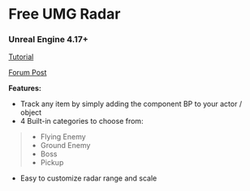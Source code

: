 # Free UMG Radar
### Unreal Engine 4.17+

[Tutorial](https://www.youtube.com/watch?v=bEZEeQNBxoc)

[Forum Post](https://forums.unrealengine.com/community/community-content-tools-and-tutorials/116732-free-radar-blueprint-track-enemies-friends-pickups-and-more)

**Features:**
* Track any item by simply adding the component BP to your actor / object
* 4 Built-in categories to choose from:
> * Flying Enemy
> * Ground Enemy
> * Boss
> * Pickup
* Easy to customize radar range and scale
